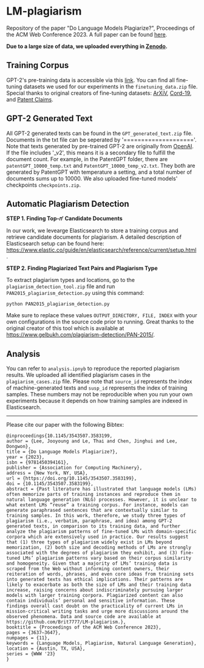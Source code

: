 # LM-plagiarism

Repository of the paper "Do Language Models Plagiarize?", Proceedings of the ACM Web Conference 2023. A full paper can be found [here](https://dl.acm.org/doi/10.1145/3543507.3583199).

**Due to a large size of data, we uploaded everything in [Zenodo](https://zenodo.org/record/7634243#.Y-p9ES-B0dh).**

## Training Corpus
GPT-2's pre-training data is accessible via this [link](https://skylion007.github.io/OpenWebTextCorpus/). You can find all fine-tuning datasets we used for our experiments in the ``finetuning_data.zip`` file. Special thanks to original creators of fine-tuning datasets: [ArXiV](https://zenodo.org/record/2533436#.Y-p9iy-B0dg), [Cord-19](https://www.ncbi.nlm.nih.gov/pmc/articles/PMC7251955/), and [Patent Claims](https://arxiv.org/pdf/1907.02052.pdf).

## GPT-2 Generated Text
All GPT-2 generated texts can be found in the ``GPT_generated_text.zip`` file. Documents in the txt file can be seperated by '===================='. Note that texts generated by pre-trained GPT-2 are originally from [OpenAI](https://github.com/openai/gpt-2-output-dataset). If the file includes '_v2', this means it is a secondary file to fulfill the document count. For example, in the PatentGPT folder, there are ``patentGPT_10000_temp.txt`` and ``PatentGPT_10000_temp_v2.txt``. They both are generated by PatentGPT with temperature a setting, and a total number of documents sums up to 10000.  We also uploaded fine-tuned models' checkpoints ``checkpoints.zip``.

## Automatic Plagiarism Detection
**STEP 1. Finding Top-𝑛′ Candidate Documents**

In our work, we levearge Elasticsearch to store a training corpus and retrieve candidate documents for plagiarism. A detailed description of Elasticsearch setup can be found here: <https://www.elastic.co/guide/en/elasticsearch/reference/current/setup.html>.

**STEP 2. Finding Plagiarized Text Pairs and Plagiarism Type**

To extract plagiarism types and locations, go to the ``plagiarism_detection_tool.zip`` file and run ``PAN2015_plagiarism_detection.py`` using this command:
```
python PAN2015_plagiarism_detection.py
```
Make sure to replace these values ``OUTPUT_DIRECTORY, FILE, INDEX`` with your own configurations in the source code prior to running. Great thanks to the original creator of this tool which is available at <https://www.gelbukh.com/plagiarism-detection/PAN-2015/>.

## Analysis
You can refer to ``analysis.ipnyb`` to reproduce the reported plagiarism results. We uploaded all identified plagiarism cases in the ``plagiarism_cases.zip`` file. Please note that ``source_id`` represents the index of machine-generated texts and ``susp_id`` represents the index of training samples. These numbers may not be reproducible when you run your own experiments because it depends on how training samples are indexed in Elasticsearch. 

---
Please cite our paper with the following Bibtex:
```
@inproceedings{10.1145/3543507.3583199,
author = {Lee, Jooyoung and Le, Thai and Chen, Jinghui and Lee, Dongwon},
title = {Do Language Models Plagiarize?},
year = {2023},
isbn = {9781450394161},
publisher = {Association for Computing Machinery},
address = {New York, NY, USA},
url = {https://doi.org/10.1145/3543507.3583199},
doi = {10.1145/3543507.3583199},
abstract = {Past literature has illustrated that language models (LMs) often memorize parts of training instances and reproduce them in natural language generation (NLG) processes. However, it is unclear to what extent LMs “reuse” a training corpus. For instance, models can generate paraphrased sentences that are contextually similar to training samples. In this work, therefore, we study three types of plagiarism (i.e., verbatim, paraphrase, and idea) among GPT-2 generated texts, in comparison to its training data, and further analyze the plagiarism patterns of fine-tuned LMs with domain-specific corpora which are extensively used in practice. Our results suggest that (1) three types of plagiarism widely exist in LMs beyond memorization, (2) both size and decoding methods of LMs are strongly associated with the degrees of plagiarism they exhibit, and (3) fine-tuned LMs’ plagiarism patterns vary based on their corpus similarity and homogeneity. Given that a majority of LMs’ training data is scraped from the Web without informing content owners, their reiteration of words, phrases, and even core ideas from training sets into generated texts has ethical implications. Their patterns are likely to exacerbate as both the size of LMs and their training data increase, raising concerns about indiscriminately pursuing larger models with larger training corpora. Plagiarized content can also contain individuals’ personal and sensitive information. These findings overall cast doubt on the practicality of current LMs in mission-critical writing tasks and urge more discussions around the observed phenomena. Data and source code are available at https://github.com/Brit7777/LM-plagiarism.},
booktitle = {Proceedings of the ACM Web Conference 2023},
pages = {3637–3647},
numpages = {11},
keywords = {Language Models, Plagiarism, Natural Language Generation},
location = {Austin, TX, USA},
series = {WWW '23}
}
```
